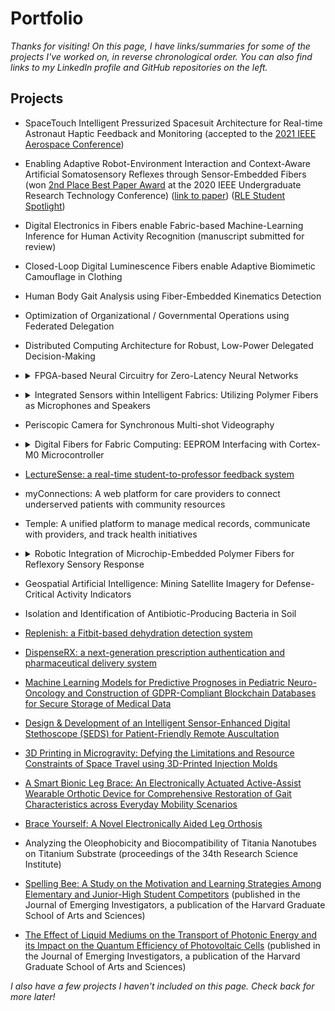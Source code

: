 # Portfolio

_Thanks for visiting! On this page, I have links/summaries for some of the projects I've worked on, in reverse chronological order. You can also find links to my LinkedIn profile and GitHub repositories on the left._

## <span title="(organized in reverse chronological order)">Projects</span>

- SpaceTouch Intelligent Pressurized Spacesuit Architecture for Real-time Astronaut Haptic Feedback and Monitoring (accepted to the [2021 IEEE Aerospace Conference](https://www.aeroconf.org/))

- Enabling Adaptive Robot-Environment Interaction and Context-Aware Artificial Somatosensory Reflexes through Sensor-Embedded Fibers (won [2nd Place Best Paper Award](https://urtc.mit.edu/Best-Paper-Awards.pdf) at the 2020 IEEE Undergraduate Research Technology Conference) ([link to paper](https://www.rle.mit.edu/wp-content/uploads/2020/10/PA20-0081_URTC_Updated.pdf)) ([RLE Student Spotlight](https://www.rle.mit.edu/fibersmit-group-syamantak-payra/))

- Digital Electronics in Fibers enable Fabric-based Machine-Learning Inference for Human Activity Recognition (manuscript submitted for review)

- Closed-Loop Digital Luminescence Fibers enable Adaptive Biomimetic Camouflage in Clothing

- Human Body Gait Analysis using Fiber-Embedded Kinematics Detection

- Optimization of Organizational / Governmental Operations using Federated Delegation

- Distributed Computing Architecture for Robust, Low-Power Delegated Decision-Making

- <details>
  <summary>FPGA-based Neural Circuitry for Zero-Latency Neural Networks</summary>
  Designed FPGA-based neuronal circuitry for distributed, network-based implementations of artificial intelligence. Novel architecture creates and utilizes binary representations of neural networks to rapidly accelerate computation. Currently extending platform to develop zero-latency spatially-distributed neural networks to form robust edge-computing infrastructures.</details>
<!-- -->

- <details>
  <summary>Integrated Sensors within Intelligent Fabrics: Utilizing Polymer Fibers as Microphones and Speakers</summary>
  Designing and developing embedded controls for compliant polymer-encapsulated piezoelectric filament, enabling digital fibers to function as microphones and speakers. Utilizing C/C++ and JavaScript. Proof-of-concept for human-computer interaction using digital fibers currently being developed in the form of an interactive dress for operatic performances that plays musical compositions stored within smart fibers embedded in the fabric. </details>
<!-- -->

- Periscopic Camera for Synchronous Multi-shot Videography

- <details>
  <summary>Digital Fibers for Fabric Computing: EEPROM Interfacing with Cortex-M0 Microcontroller</summary>
  Programming embedded systems communications for MAX32660 microcontroller, enabling in-fiber I2C communication and data storage. Utilizing C/C++ and JavaScript. Proof-of-concept for human-computer interaction was developed in the form of an autonomous fabric assistant that monitors physiological conditions from sensors embedded within fabrics. Manuscript under review. </details>
<!-- -->

-	[LectureSense: a real-time student-to-professor feedback system](https://devpost.com/software/lecturesense-uimo5f)

- myConnections: A web platform for care providers to connect underserved patients with community resources

- Temple: A unified platform to manage medical records, communicate with providers, and track health initiatives

- <details>
  <summary>Robotic Integration of Microchip-Embedded Polymer Fibers for Reflexory Sensory Response</summary>
  Created scalable reflexory "neural" fiber architecture that allows sensory input to be pre-processed, accelerating reaction time and enhancing sensory capabilities of digital interfaces. Developed robotic platform to test microcontroller-fiber integration schemes, and successfully demonstrated proof-of-concept of a thermal glove that improved robot reaction time for high-temperature avoidance reflex. </details>
<!-- -->

-	Geospatial Artificial Intelligence: Mining Satellite Imagery for Defense-Critical Activity Indicators

-	Isolation and Identification of Antibiotic-Producing Bacteria in Soil

-	[Replenish: a Fitbit-based dehydration detection system](https://devpost.com/software/replenish-fsulmi)

-	[DispenseRX: a next-generation prescription authentication and pharmaceutical delivery system](https://devpost.com/software/dispenser)

-	[Machine Learning Models for Predictive Prognoses in Pediatric Neuro-Oncology and Construction of GDPR-Compliant Blockchain Databases for Secure Storage of Medical Data](https://youtu.be/AOAD2V2tQjc?t=8690)

-	[Design & Development of an Intelligent Sensor-Enhanced Digital Stethoscope (SEDS) for Patient-Friendly Remote Auscultation](https://abstracts.societyforscience.org/Home/FullAbstract?ProjectId=15366)

-	[3D Printing in Microgravity: Defying the Limitations and Resource Constraints of Space Travel using 3D-Printed Injection Molds](http://3dmolds.webflow.io/)

- [A Smart Bionic Leg Brace: An Electronically Actuated Active-Assist Wearable Orthotic Device for Comprehensive Restoration of Gait Characteristics across Everyday Mobility Scenarios](https://abstracts.societyforscience.org/Home/FullAbstract?ProjectId=5489)

-	[Brace Yourself: A Novel Electronically Aided Leg Orthosis](https://abstracts.societyforscience.org/Home/FullAbstract?ProjectId=10819)

-	Analyzing the Oleophobicity and Biocompatibility of Titania Nanotubes on Titanium Substrate (proceedings of the 34th Research Science Institute)

- [Spelling Bee: A Study on the Motivation and Learning Strategies Among Elementary and Junior-High Student Competitors](https://www.emerginginvestigators.org/articles/spelling-bee-a-study-on-the-motivation-and-learning-strategies-among-elementary-and-junior-high-student-competitors) (published in the Journal of Emerging Investigators, a publication of the Harvard Graduate School of Arts and Sciences)

-	[The Effect of Liquid Mediums on the Transport of Photonic Energy and its Impact on the Quantum Efficiency of Photovoltaic Cells](https://www.emerginginvestigators.org/articles/the-effect-of-various-liquid-mediums-on-the-transport-of-photonic-energy-and-its-impact-on-the-quantum-efficiency-of-photovoltaic-cells) (published in the Journal of Emerging Investigators, a publication of the Harvard Graduate School of Arts and Sciences)

_I also have a few projects I haven't included on this page. Check back for more later!_

